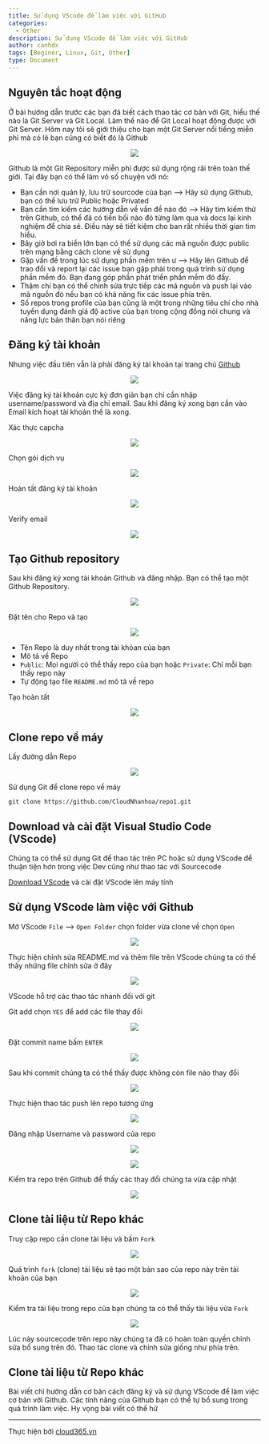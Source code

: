 ```yaml
---
title: Sử dụng VScode để làm việc với GitHub
categories:
  - Other
description: Sử dụng VScode để làm việc với GitHub
author: canhdx
tags: [Beginer, Linux, Git, Other]
type: Document
---
```


## Nguyên tắc hoạt động

Ở bài hướng dẫn trước các bạn đã biết cách thao tác cơ bản với Git, hiểu thế nào là Git Server và Git Local. Làm thế nào để Git Local hoạt động được với Git Server. Hôm nay tôi sẽ giới thiệu cho bạn một Git Server nổi tiếng miễn phí mà có lẽ bạn cũng có biết đó là Github

<p align="center">
<img src="/images/img-github/github.png">
</p>

Github là một Git Repository miễn phí được sử dụng rộng rãi trên toàn thế giới. Tại đây bạn có thể  làm vô số chuyện với nó:
- Bạn cần nơi quản lý, lưu trữ sourcode của bạn --> Hãy sử dụng Github, bạn có thể lưu trữ Public hoặc Privated
- Bạn cần tìm kiếm các hướng dẫn về vấn đề nào đó --> Hãy tìm kiếm thử trên Github, có thể đã có tiền bối nào đó từng làm qua và docs lại kinh nghiệm để chia sẽ. Điều này sẽ tiết kiệm cho ban rất nhiều thời gian tìm hiểu.
- Bây giờ bơi ra biển lớn bạn có thể sử dụng các mã nguồn được public trên mạng bằng cách clone về sử dụng
- Gặp vấn đề trong lúc sử dụng phần mềm trên ư --> Hãy lên Github để trao đổi và report lại các issue bạn gặp phải trong quá trình sử dụng phần mềm đó. Bạn đang góp phần phát triển phần mềm đó đấy. 
- Thậm chí bạn có thể chỉnh sửa trực tiếp các mã nguồn và push lại vào mã nguồn đó nếu bạn có khả năng fix các issue phía trên. 
- Số repos trong profile của bạn cũng là một trong những tiêu chí cho nhà tuyển dụng đánh giá độ active của bạn trong cộng đồng nói chung và năng lực bản thân bạn nói riêng 

## Đăng ký tài khoản 

Nhưng việc đầu tiên vẫn là phải đăng ký tài khoản tại trang chủ <a href="https://github.com" target="_blank">Github</a>

<p align="center">
<img src="/images/img-github/github1.png">
</p>

Việc đăng ký tài khoản cực kỳ đơn giản bạn chỉ cần nhập username/password và địa chỉ email. Sau khi đăng ký xong bạn cần vào Email kích hoạt tài khoản thế là xong. 

Xác thực capcha

<p align="center">
<img src="/images/img-github/github2.png">
</p>

Chọn gói dịch vụ 

<p align="center">
<img src="/images/img-github/github3.png">
</p>

Hoàn tất đăng ký tài khoản 

<p align="center">
<img src="/images/img-github/github4.png">
</p>

Verify email

<p align="center">
<img src="/images/img-github/github6.png">
</p>

## Tạo Github repository 

Sau khi đăng ký xong tài khoản Github và đăng nhập. Bạn có thể tạo một Github Repository. 

<p align="center">
<img src="/images/img-github/github5.png">
</p>

Đặt tên cho Repo và tạo 

<p align="center">
<img src="/images/img-github/github7.png">
</p>

- Tên Repo là duy nhất trong tài khỏan của bạn 
- Mô tả về Repo 
- `Public`: Mọi người có thể thấy repo của bạn hoặc `Private`: Chỉ mỗi bạn thấy repo này
- Tự động tạo file `README.md` mô tả về repo 

Tạo hoàn tất 

<p align="center">
<img src="/images/img-github/github8.png">
</p>

## Clone repo về máy 

Lấy đường dẫn Repo 

<p align="center">
<img src="/images/img-github/github09.png">
</p>

Sử dụng Git để clone repo về máy 
```
git clone https://github.com/CloudNhanhoa/repo1.git
```

## Download và cài đặt Visual Studio Code (VScode)

Chúng ta có thể sử dụng Git để thao tác trên PC hoặc sử dụng VScode để thuận tiện hơn trong việc Dev cũng như thao tác với Sourcecode 

<a href="https://code.visualstudio.com/download" target="_blank">Download VScode</a> và cài đặt VScode lên máy tính

## Sử dụng VScode làm việc với Github

Mở VScode `File` --> `Open Folder` chọn folder vừa clone về  chọn `Open`

<p align="center">
<img src="/images/img-github/github10.png">
</p>


Thực hiện chỉnh sửa README.md và thêm file trên VScode chúng ta có thể thấy những file chỉnh sửa ở đây 

<p align="center">
<img src="/images/img-github/github11.png">
</p>

VScode hỗ trợ các thao tác nhanh đối với git 

Git add chọn `YES` để  add các file thay đổi 

<p align="center">
<img src="/images/img-github/github12.png">
</p>

Đặt commit name bấm `ENTER`

<p align="center">
<img src="/images/img-github/github13.png">
</p>

Sau khi commit chúng ta có thể thấy được không còn file nào thay đổi 

<p align="center">
<img src="/images/img-github/github14.png">
</p>

Thực hiện thao tác push lên repo tương ứng 

<p align="center">
<img src="/images/img-github/github15.png">
</p>

Đăng nhập Username và password của repo 

<p align="center">
<img src="/images/img-github/github16.png">
</p>
<p align="center">
<img src="/images/img-github/github17.png">
</p>

Kiểm tra repo trên Github để thấy các thay đổi chúng ta vừa cập nhật 

<p align="center">
<img src="/images/img-github/github18.png">
</p>

## Clone tài liệu từ Repo khác 

Truy cập repo cần clone tài liệu và bấm `Fork`

<p align="center">
<img src="/images/img-github/github19.png">
</p>

Quá trình `fork` (clone) tài liệu sẽ tạo một bản sao của repo này trên tài khoản của bạn 

<p align="center">
<img src="/images/img-github/github20.png">
</p>

Kiểm tra tài liệu trong repo của bạn chúng ta có thể thấy tài liệu vừa `Fork`

<p align="center">
<img src="/images/img-github/github21.png">
</p>

Lúc này sourcecode trên repo này chúng ta đã có hoàn toàn quyền chỉnh sửa bổ sung trên đó. Thao tác clone và chỉnh sửa giống như phía trên. 

## Clone tài liệu từ Repo khác 

Bài viết chỉ hướng dẫn cơ bản cách đăng ký và sử dụng VScode để làm việc cơ bản với Github. Các tính năng của Github bạn có thể tự bổ sung trong quá trình làm việc. Hy vọng bài viết có thể hữ 

---

Thực hiện bởi <a href="https://cloud365.vn/" target="_blank">cloud365.vn</a>

